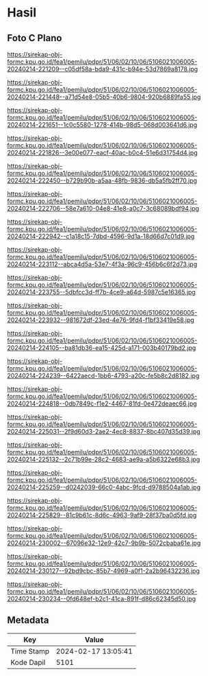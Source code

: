 # Hasil

## Foto C Plano

https://sirekap-obj-formc.kpu.go.id/fea1/pemilu/pdpr/51/06/02/10/06/5106021006005-20240214-221209--c05df58a-bda9-431c-b94e-53d7869a8178.jpg

https://sirekap-obj-formc.kpu.go.id/fea1/pemilu/pdpr/51/06/02/10/06/5106021006005-20240214-221448--a71d54e8-05b5-40b6-9804-920b6889fa55.jpg

https://sirekap-obj-formc.kpu.go.id/fea1/pemilu/pdpr/51/06/02/10/06/5106021006005-20240214-221651--1c0c5580-1278-414b-98d5-068d003641d6.jpg

https://sirekap-obj-formc.kpu.go.id/fea1/pemilu/pdpr/51/06/02/10/06/5106021006005-20240214-221826--3e00e077-eacf-40ac-b0c4-51e6d31754d4.jpg

https://sirekap-obj-formc.kpu.go.id/fea1/pemilu/pdpr/51/06/02/10/06/5106021006005-20240214-222450--b729b90b-a5aa-48fb-9836-db5a5fb2ff70.jpg

https://sirekap-obj-formc.kpu.go.id/fea1/pemilu/pdpr/51/06/02/10/06/5106021006005-20240214-222706--58e7a610-04e8-41e8-a0c7-3c68089bdf94.jpg

https://sirekap-obj-formc.kpu.go.id/fea1/pemilu/pdpr/51/06/02/10/06/5106021006005-20240214-222942--c1a18c15-7dbd-4596-9d1a-18d66d7c01d9.jpg

https://sirekap-obj-formc.kpu.go.id/fea1/pemilu/pdpr/51/06/02/10/06/5106021006005-20240214-223112--abca4d5a-53e7-4f3a-96c9-456b6c6f2d73.jpg

https://sirekap-obj-formc.kpu.go.id/fea1/pemilu/pdpr/51/06/02/10/06/5106021006005-20240214-223755--5dbfcc3d-ff7b-4ce9-a64d-5987c5e16365.jpg

https://sirekap-obj-formc.kpu.go.id/fea1/pemilu/pdpr/51/06/02/10/06/5106021006005-20240214-223932--981672df-23ed-4e76-9fd4-f1bf33419e58.jpg

https://sirekap-obj-formc.kpu.go.id/fea1/pemilu/pdpr/51/06/02/10/06/5106021006005-20240214-224105--ba81db36-ea15-425d-a171-003b40179bd2.jpg

https://sirekap-obj-formc.kpu.go.id/fea1/pemilu/pdpr/51/06/02/10/06/5106021006005-20240214-224239--6422aecd-1bb6-4793-a20c-fe5b8c2d8182.jpg

https://sirekap-obj-formc.kpu.go.id/fea1/pemilu/pdpr/51/06/02/10/06/5106021006005-20240214-224818--0db7849c-f1e2-4467-81fd-0e472deaec66.jpg

https://sirekap-obj-formc.kpu.go.id/fea1/pemilu/pdpr/51/06/02/10/06/5106021006005-20240214-225031--2f9d60d3-2ae2-4ec8-8837-8bc407d35d39.jpg

https://sirekap-obj-formc.kpu.go.id/fea1/pemilu/pdpr/51/06/02/10/06/5106021006005-20240214-225132--2c71b99e-28c2-4683-ae9a-a5b6322e68b3.jpg

https://sirekap-obj-formc.kpu.go.id/fea1/pemilu/pdpr/51/06/02/10/06/5106021006005-20240214-225259--d0242039-66c0-4abc-9fcd-d9788504a1ab.jpg

https://sirekap-obj-formc.kpu.go.id/fea1/pemilu/pdpr/51/06/02/10/06/5106021006005-20240214-225829--81c9b61c-8d6c-4963-9af9-28f37ba0d5fd.jpg

https://sirekap-obj-formc.kpu.go.id/fea1/pemilu/pdpr/51/06/02/10/06/5106021006005-20240214-230002--67096e32-12e9-42c7-9b9b-5072cbaba61e.jpg

https://sirekap-obj-formc.kpu.go.id/fea1/pemilu/pdpr/51/06/02/10/06/5106021006005-20240214-230127--92bd9cbc-85b7-4969-a0f1-2a2b96432236.jpg

https://sirekap-obj-formc.kpu.go.id/fea1/pemilu/pdpr/51/06/02/10/06/5106021006005-20240214-230234--0fd648ef-b2c1-41ca-891f-d86c62345d50.jpg


## Metadata

| Key        | Value               |
| ---------- | ------------------- |
| Time Stamp | 2024-02-17 13:05:41 |
| Kode Dapil | 5101                |



